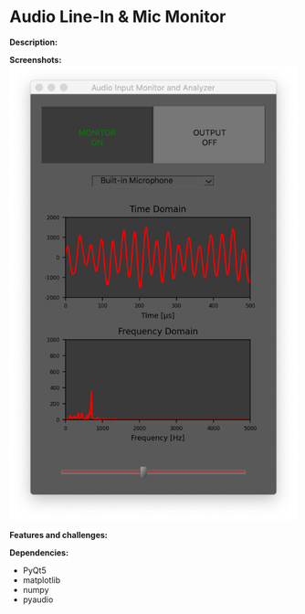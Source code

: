 # Audio Line-In & Mic Monitor

**Description:**

**Screenshots:**
![GUI](monitor_gui_screenshot.png)

**Features and challenges:**

**Dependencies:**
- PyQt5
- matplotlib
- numpy
- pyaudio